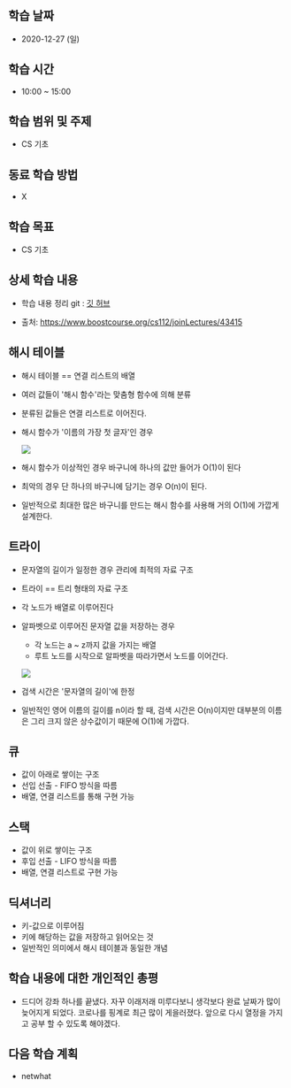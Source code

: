 학습 날짜
---
+ 2020-12-27 (일)

학습 시간
---
+ 10:00 ~ 15:00

학습 범위 및 주제
---
+ CS 기초

동료 학습 방법
---
+ X

학습 목표
---
+ CS 기초

상세 학습 내용
---
+ 학습 내용 정리 git : [깃 허브](https://github.com/kiskim/study)   

+ 출처: https://www.boostcourse.org/cs112/joinLectures/43415

해시 테이블
---
+ 해시 테이블 == 연결 리스트의 배열
+ 여러 값들이 '해시 함수'라는 맞춤형 함수에 의해 분류
+ 분류된 값들은 연결 리스트로 이어진다.
+ 해시 함수가 '이름의 가장 첫 글자'인 경우

	<img src="../img/hash_table.png"></img>

+ 해시 함수가 이상적인 경우 바구니에 하나의 값만 들어가 O(1)이 된다
+ 최악의 경우 단 하나의 바구니에 담기는 경우 O(n)이 된다.
+ 일반적으로 최대한 많은 바구니를 만드는 해시 함수를 사용해 거의 O(1)에 가깝게 설계한다.

트라이
---
+ 문자열의 길이가 일정한 경우 관리에 최적의 자료 구조
+ 트라이 == 트리 형태의 자료 구조
+ 각 노드가 배열로 이루어진다
+ 알파벳으로 이루어진 문자열 값을 저장하는 경우
	+ 각 노드는 a ~ z까지 값을 가지는 배열
	+ 루트 노드를 시작으로 알파벳을 따라가면서 노드를 이어간다.
	
	<img src="../img/trie.png"></img>

+ 검색 시간은 '문자열의 길이'에 한정
+ 일반적인 영어 이름의 길이를 n이라 할 때, 검색 시간은 O(n)이지만 대부분의 이름은 그리 크지 않은 상수값이기 때문에 O(1)에 가깝다.

큐
---
+ 값이 아래로 쌓이는 구조
+ 선입 선출 - FIFO 방식을 따름
+ 배열, 연결 리스트를 통해 구현 가능

스택
---
+ 값이 위로 쌓이는 구조
+ 후입 선출 - LIFO 방식을 따름
+ 배열, 연결 리스트로 구현 가능

딕셔너리
---
+ 키-값으로 이루어짐
+ 키에 해당하는 값을 저장하고 읽어오는 것
+ 일반적인 의미에서 해시 테이블과 동일한 개념

학습 내용에 대한 개인적인 총평
---
+ 드디어 강좌 하나를 끝냈다. 자꾸 이래저래 미루다보니 생각보다 완료 날짜가 많이 늦어지게 되었다. 코로나를 핑계로 최근 많이 게을러졌다. 앞으로 다시 열정을 가지고 공부 할 수 있도록 해야겠다.

다음 학습 계획
---
+ netwhat